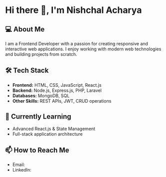 # Hi there 👋, I'm Nishchal Acharya

## 💻 About Me
I am a Frontend Developer with a passion for creating responsive and interactive web applications. I enjoy working with modern web technologies and building projects from scratch.  

## 🛠 Tech Stack
- **Frontend:** HTML, CSS, JavaScript, React.js  
- **Backend:** Node.js, Express.js, PHP, Laravel  
- **Databases:** MongoDB, SQL  
- **Other Skills:** REST APIs, JWT, CRUD operations  

## 🌱 Currently Learning
- Advanced React.js & State Management  
- Full-stack application architecture  

## 📫 How to Reach Me
- Email: 
- LinkedIn:  

